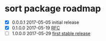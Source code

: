 sort package roadmap
====================

- [X] 0.0.0.1 2017-05-05 initial release
- [X] 0.1.0.0 2017-05-19 [RFC](https://github.com/cdornan/sort/milestone/1)
- [ ] 1.0.0.0 2017-05-29 [first stable release](https://github.com/cdornan/sort/milestone/2)
